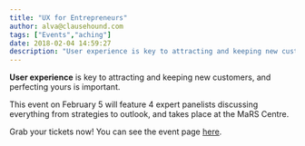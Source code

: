 ```yaml
---
title: "UX for Entrepreneurs"
author: alva@clausehound.com
tags: ["Events","aching"]
date: 2018-02-04 14:59:27
description: "User experience is key to attracting and keeping new customers, and perfecting yours is important."
---
```




**User experience** is key to attracting and keeping new customers, and perfecting yours is important.

This event on February 5 will feature 4 expert panelists discussing everything from strategies to outlook, and takes place at the MaRS Centre.

Grab your tickets now! You can see the event page [here](https://www.eventbrite.ca/e/startuptech-to-meetup-feb-2018-tickets-42592845347).
